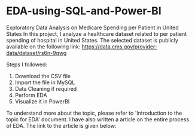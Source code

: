 # EDA-using-SQL-and-Power-BI
Exploratory Data Analysis on Medicare Spending per Patient in United States
In this project, I analyze a healthcare dataset related to per patient spending of hospital in United States. The selected dataset is publicly available on the following link:
https://data.cms.gov/provider-data/dataset/rs6n-9qwg

Steps I followed:
1. Download the CSV file
2. Import the file in MySQL
3. Data Cleaning if required
4. Perform EDA
5. Visualize it in PowerBI

To understand more about the topic, please refer to 'Introduction to the topic for EDA' document.
I have also written a article on the entire process of EDA. The link to the article is given below:
